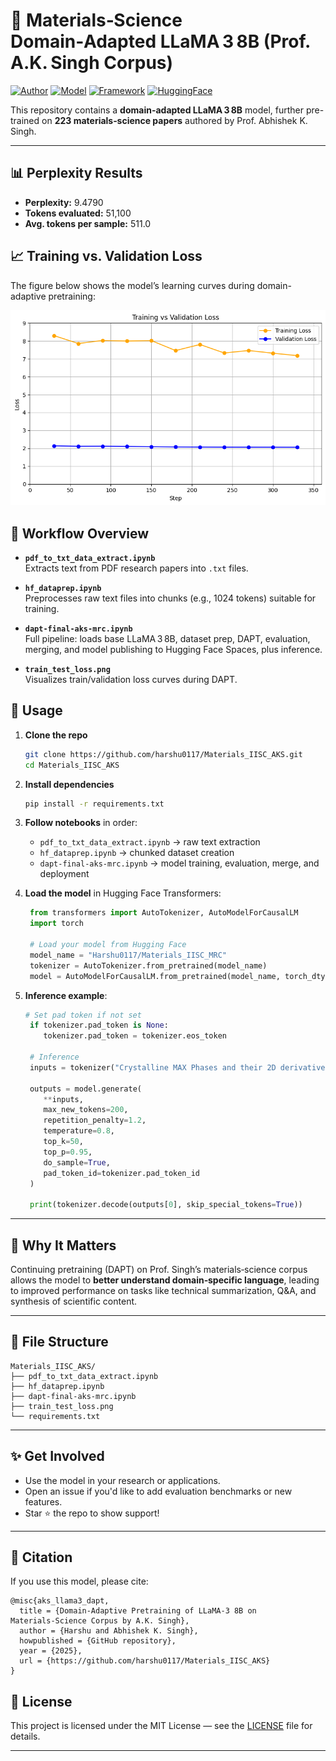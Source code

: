 


# 🧠 Materials‑Science Domain‑Adapted LLaMA 3 8B (Prof. A.K. Singh Corpus)

[![Author](https://img.shields.io/badge/Author-harshu0117-blue)](https://github.com/harshu0117)
[![Model](https://img.shields.io/badge/Model-LLaMA3--8B-green)](https://huggingface.co/meta-llama)
[![Framework](https://img.shields.io/badge/Unsloth-Finetuning%20Made%20Easy-orange)](https://github.com/unslothai/unsloth)
[![HuggingFace](https://img.shields.io/badge/HuggingFace-Transformers-yellow)](https://huggingface.co/)


This repository contains a **domain-adapted LLaMA 3 8B** model, further pre-trained on **223 materials‑science papers** authored by Prof. Abhishek K. Singh.

---

## 📊 Perplexity Results

- **Perplexity:** 9.4790  
- **Tokens evaluated:** 51,100  
- **Avg. tokens per sample:** 511.0

## 📈 Training vs. Validation Loss

The figure below shows the model’s learning curves during domain-adaptive pretraining:

![Training and Validation Loss](train_test_loss.png)


## 🧪 Workflow Overview

- **`pdf_to_txt_data_extract.ipynb`**  
  Extracts text from PDF research papers into `.txt` files.

- **`hf_dataprep.ipynb`**  
  Preprocesses raw text files into chunks (e.g., 1024 tokens) suitable for training.

- **`dapt-final-aks-mrc.ipynb`**  
  Full pipeline: loads base LLaMA 3 8B, dataset prep, DAPT, evaluation, merging, and model publishing to Hugging Face Spaces, plus inference.

- **`train_test_loss.png`**  
  Visualizes train/validation loss curves during DAPT.



## 🚀 Usage

1. **Clone the repo**  
   ```bash
   git clone https://github.com/harshu0117/Materials_IISC_AKS.git
   cd Materials_IISC_AKS


2. **Install dependencies**

   ```bash
   pip install -r requirements.txt
   ```

3. **Follow notebooks** in order:

   * `pdf_to_txt_data_extract.ipynb` → raw text extraction
   * `hf_dataprep.ipynb` → chunked dataset creation
   * `dapt-final-aks-mrc.ipynb` → model training, evaluation, merge, and deployment

4. **Load the model** in Hugging Face Transformers:

   ```python
    from transformers import AutoTokenizer, AutoModelForCausalLM
    import torch
    
    # Load your model from Hugging Face
    model_name = "Harshu0117/Materials_IISC_MRC"
    tokenizer = AutoTokenizer.from_pretrained(model_name)
    model = AutoModelForCausalLM.from_pretrained(model_name, torch_dtype=torch.float16, device_map="auto")

   ```

5. **Inference example**:

   ```python
   # Set pad token if not set
    if tokenizer.pad_token is None:
       tokenizer.pad_token = tokenizer.eos_token
    
    # Inference
    inputs = tokenizer("Crystalline MAX Phases and their 2D derivative MXenes", return_tensors="pt").to("cuda")
    
    outputs = model.generate(
       **inputs,
       max_new_tokens=200,
       repetition_penalty=1.2,
       temperature=0.8,
       top_k=50,
       top_p=0.95,
       do_sample=True,
       pad_token_id=tokenizer.pad_token_id
    )
    
    print(tokenizer.decode(outputs[0], skip_special_tokens=True))
   ```

---

## 🎯 Why It Matters

Continuing pretraining (DAPT) on Prof. Singh’s materials‑science corpus allows the model to **better understand domain‑specific language**, leading to improved performance on tasks like technical summarization, Q\&A, and synthesis of scientific content.

---

## 📂 File Structure

```
Materials_IISC_AKS/
├── pdf_to_txt_data_extract.ipynb
├── hf_dataprep.ipynb
├── dapt-final-aks-mrc.ipynb
├── train_test_loss.png
└── requirements.txt
```

---

## ✨ Get Involved

* Use the model in your research or applications.
* Open an issue if you'd like to add evaluation benchmarks or new features.
* Star ⭐️ the repo to show support!

---

## 📝 Citation

If you use this model, please cite:

```
@misc{aks_llama3_dapt,
  title = {Domain‑Adaptive Pretraining of LLaMA‑3 8B on Materials‑Science Corpus by A.K. Singh},
  author = {Harshu and Abhishek K. Singh},
  howpublished = {GitHub repository},
  year = {2025},
  url = {https://github.com/harshu0117/Materials_IISC_AKS}
}
```

## 📜 License

This project is licensed under the MIT License — see the [LICENSE](LICENSE) file for details.

---


